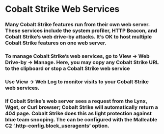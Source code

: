# Cobalt Strike Web Services

### Many Cobalt Strike features run from their own web server. These services include the system profiler, HTTP Beacon, and Cobalt Strike’s web drive-by attacks. It’s OK to host multiple Cobalt Strike features on one web server.

### To manage Cobalt Strike’s web services, go to View -> Web Drive-by -> Manage. Here, you may copy any Cobalt Strike URL to the clipboard or stop a Cobalt Strike web service

### Use View -> Web Log to monitor visits to your Cobalt Strike web services.

### If Cobalt Strike’s web server sees a request from the Lynx, Wget, or Curl browser; Cobalt Strike will automatically return a 404 page. Cobalt Strike does this as light protection against blue team snooping. The can be configured with the Malleable C2 ‘.http-config.block_useragents’ option.

